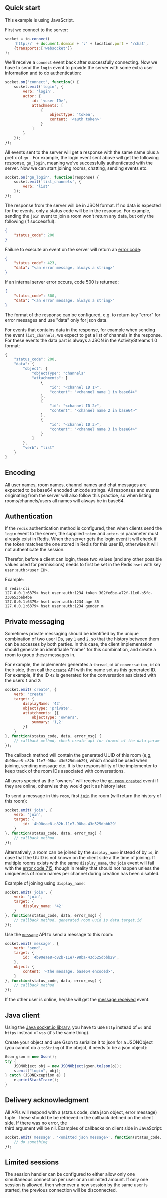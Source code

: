## Quick start

This example is using JavaScript.

First we connect to the server:

```javascript
socket = io.connect(
    'http://' + document.domain + ':' + location.port + '/chat', 
    {transports:['websocket']}
);
```

We'll receive a `connect` event back after successfully connecting. Now we have to send the `login` event to provide the
server with some extra user information and to do authentication:

```javascript
socket.on('connect', function() {
    socket.emit('login', {
        verb: 'login',
        actor: {
            id: '<user ID>',
            attachments: [
                {
                    objectType: 'token',
                    content: '<auth token>'
                }
            ]
        }
    });
});
```

All events sent to the server will get a response with the same name plus a prefix of `gn_`. For example, the login 
event sent above will get the following response, `gn_login`, meaning we've successfully authenticated with the server.
Now we can start joining rooms, chatting, sending events etc.

```javascript
socket.on('gn_login', function(response) {
    socket.emit('list_channels', {
        verb: 'list'
    });
});
```

The response from the server will be in JSON format. If no data is expected for the events, only a status code will be
in the response. For example, sending the `join` event to join a room won't return any data, but only the following
(if successful):

```json
{
    "status_code": 200
}
```

Failure to execute an event on the server will return an [error code](api.md#error-codes):

```json
{
    "status_code": 423,
    "data": "<an error message, always a string>"
}
```

If an internal server error occurs, code 500 is returned:

```json
{
    "status_code": 500,
    "data": "<an error message, always a string>"
}
```

The format of the response can be configured, e.g. to return key "error" for error messages and use "data" only for json
data.

For events that contains data in the response, for example when sending the event `list_channels`, we expect to get a list
of channels in the response. For these events the data part is always a JSON in the ActivityStreams 1.0 format:

```javascript
{
    "status_code": 200,
    "data": {       
        "object": {
            "objectType": "channels"
            "attachments": [
                {
                    "id": "<channel ID 1>",
                    "content": "<channel name 1 in base64>"
                },
                {
                    "id": "<channel ID 2>",
                    "content": "<channel name 2 in base64>"
                },
                {
                    "id": "<channel ID 3>",
                    "content": "<channel name 3 in base64>"
                }
            ]
        },
        "verb": "list"
    }
}
```

## Encoding

All user names, room names, channel names and chat messages are expected to be base64 encoded unicode strings. All
responses and events originating from the server will also follow this practice, so when listing rooms/channels/users
all names will always be in base64.

## Authentication

If the `redis` authentication method is configured, then when clients send the `login` event to the server, the
supplied `token` and `actor.id` parameter must already exist in Redis. When the server gets the login event it will
check if the token matches the one stored in Redis for this user ID, otherwise it will not authenticate the session.

Therefor, before a client can login, these two values (and any other possible values used for permissions) needs to
first be set in the Redis `hset` with key `user:auth:<user ID>`.

Example:

    $ redis-cli
    127.0.0.1:6379> hset user:auth:1234 token 302fe6be-a72f-11e6-b5fc-330653beb4be
    127.0.0.1:6379> hset user:auth:1234 age 35
    127.0.0.1:6379> hset user:auth:1234 gender m

## Private messaging

Sometimes private messaging should be identified by the unique combination of two user IDs, say `1` and `2`, so
that the history between them can be accesses by both parties. In this case, the client implementation should
generate an identifiable "name" for this combination, and create a room to group these messages in. 

For example, the implementer generates a `thread_id` or `conversation_id` on their side, then call the
[`create`](api.md#create) API with the name set as this generated ID. For example, if the ID `42` is generated 
for the conversation assiciated with the users `1` and `2`:

```javascript
socket.emit('create', {
    verb: 'create'
    target: {
        displayName: '42',
        objectType: 'private',
        attatchments: [{
            objectType: 'owners',
            summary: '1,2'
        }]
    }
}, function(status_code, data, error_msg) {
    // callback method, check create api for format of the data param
});
```

The callback method will contain the generated UUID of this room (e,g, `4b90eae8-c82b-11e7-98ba-43d525dbbb29`), 
which should be used when joining, sending message etc. It is the responsibility of the implementer to keep track 
of the room IDs associated with conversations.

All users specied as the "owners" will receive the [`gn_room_created`](events.md#a-new-room-is-created) event if 
they are online, otherwise they would get it as history later.

To send a message in this `room`, first [`join`](api.md#join) the room (will return the history of this room):

```javascript
socket.emit('join', {
    verb: 'join',
    target: {
        id: '4b90eae8-c82b-11e7-98ba-43d525dbbb29'
    }
}, function(status_code, data, error_msg) {
    // callback method
});
```

Alternatively, a room can be joined by the `display_name` instead of by `id`, in case that the UUID is not known
on the client side a the time of joining. If multiple rooms exists with the same `display_name`, the `join` event 
will fail with the [error code 715](api.md#error-codes), though in reality that should not happen unless the
uniqueness of room names per channel during creation has been disabled. 

Example of joining using `display_name`:

```javascript
socket.emit('join', {
    verb: 'join',
    target: {
        display_name: '42'
    }   
}, function(status_code, data, error_msg) {
    // callback method, generated room uuid is data.target.id
});
```

Use the [`message`](api.md#message) API to send a message to this room:

```javascript
socket.emit('message', {
    verb: 'send',
    target: {
        id: '4b90eae8-c82b-11e7-98ba-43d525dbbb29',
    },
    object: {
        content: '<the message, base64 encoded>',
    }
}, function(status_code, data, error_msg) {
    // callback method
});
```

If the other user is online, he/she will get the [message received](events.md#message-received) event.

## Java client

Using the [Java socket.io library](https://github.com/socketio/socket.io-client-java), you have to use `http` 
instead of `ws` and `https` instead of `wss` (it's the same thing).

Create your object and use Gson to serialize it to json for a JSONObject (you cannot do a `toString` of the 
obejct, it needs to be a json object):

```java
Gson gson = new Gson();
try {
    JSONObject obj = new JSONObject(gson.toJson(o));
    s.emit("login", obj);
} catch (JSONException e) {
    e.printStackTrace();
}
```

## Delivery acknowledgment

All APIs will respond with a (status code, data json object, error message) tuple. These should be be 
retrieved in the callback defined on the client side. If there was no error, the  
third argument will be nil. Examples of callbacks on client side in JavaScript:

```javascript
socket.emit('message', '<omitted json message>', function(status_code, data, error_msg) {
    // do something
});  
```

## Limited sessions

The session handler can be configured to either allow only one simultaneous connection per user or
an unlimited amount. If only one session is allowed, then whenever a new session by the same user
is started, the previous connection will be disconnected.

